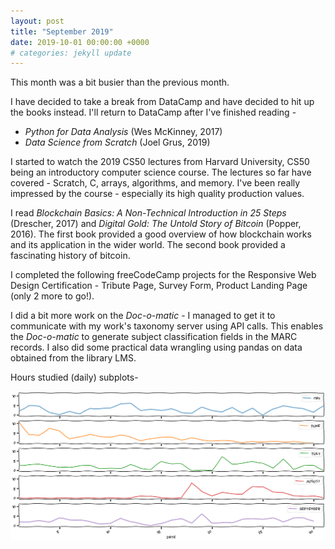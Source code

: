 ```yaml
---
layout: post
title: "September 2019"
date: 2019-10-01 00:00:00 +0000
# categories: jekyll update
---
```


This month was a bit busier than the previous month.

I have decided to take a break from DataCamp and have decided to hit up the books instead. I'll return to
DataCamp after I've finished reading -

- _Python for Data Analysis_ (Wes McKinney, 2017)
- _Data Science from Scratch_ (Joel Grus, 2019)

I started to watch the 2019 CS50 lectures from Harvard University, CS50 being an introductory computer science course. The lectures so far have covered - Scratch, C, arrays, algorithms, and memory. I've been really impressed by the course - especially its high quality production values.

I read _Blockchain Basics: A Non-Technical Introduction in 25 Steps_ (Drescher, 2017) and _Digital Gold: The Untold Story of Bitcoin_ (Popper, 2016). The first book provided a good overview of how blockchain works and its application in the wider world. The second book provided a fascinating history of bitcoin.

I completed the following freeCodeCamp projects for the Responsive Web Design Certification - Tribute Page, Survey Form, Product Landing Page (only 2 more to go!).

I did a bit more work on the _Doc-o-matic_ - I managed to get it to communicate with my work's taxonomy server using API calls. This enables the _Doc-o-matic_ to generate subject classification fields in the MARC records. I also did some practical data wrangling using pandas on data obtained from the library LMS.

Hours studied (daily) subplots-

![Daily study subplots](/assets/sub_plots_sep.png)
